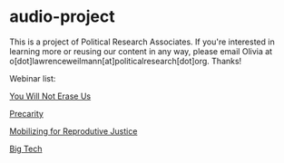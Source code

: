 # audio-project
This is a project of Political Research Associates. If you're interested in learning more or reusing our content in any way, please email Olivia at o[dot]lawrenceweilmann[at]politicalresearch[dot]org. Thanks!

Webinar list:

[You Will Not Erase Us](https://political-research-associates.github.io/audio-project/You-Will-Not-Erase-Us/You-Will-Not-Erase-Us.html)

[Precarity](https://political-research-associates.github.io/audio-project/Precarity/Precarity.html)

[Mobilizing for Reprodutive Justice](https://political-research-associates.github.io/audio-project/ReproJustice/ReproJustice.html)

[Big Tech](https://political-research-associates.github.io/audio-project/Big_Tech/Big_Tech.html)
